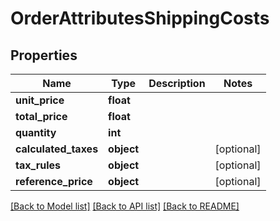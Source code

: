# OrderAttributesShippingCosts

## Properties
Name | Type | Description | Notes
------------ | ------------- | ------------- | -------------
**unit_price** | **float** |  | 
**total_price** | **float** |  | 
**quantity** | **int** |  | 
**calculated_taxes** | **object** |  | [optional] 
**tax_rules** | **object** |  | [optional] 
**reference_price** | **object** |  | [optional] 

[[Back to Model list]](../../README.md#documentation-for-models) [[Back to API list]](../../README.md#documentation-for-api-endpoints) [[Back to README]](../../README.md)

